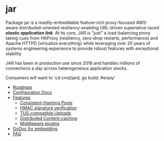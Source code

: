 # jar

Package jar is a readily-embeddable feature-rich proxy-focused AWS-aware
distributed-oriented resiliency-enabling URL-driven superlative-laced
***elastic application link***. At its core, JAR is "just" a load-balancing
proxy taking cues from HAProxy (resiliency, zero-drop restarts, performance)
and Apache HTTPD (virtualize everything) while leveraging over 20 years
of systems engineering experience to provide robust features with exceptional
stability.

JAR has been in production use since 2018 and handles millions of connections a day
across heterogeneous application stacks.

Consumers will want to 'cd cmd/jard; go build; #enjoy'

* [Roadmap](docs/Roadmap.md)
* [Configuration Docs](docs/Configuration.md)
* [Features](docs/Features.md)
  * [Consistent-Hashing Pools](docs/consistenthashing.md)
  * [HMAC signature verification](docs/hmacsign.md)
  * [TUS-compatible Uploads](docs/tus.md)
  * [Distributed Content-caching](docs/cache.md)
  * [Middleware plugins](docs/Plugins.md)
* [GoDoc for embedding](docs/godoc.md)
* [FAQ](docs/FAQ.md)
